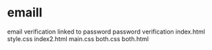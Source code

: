 # emaill
email verification
linked to password
password verification
index.html
style.css
index2.html
main.css
both.css
both.html

